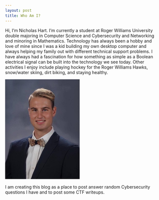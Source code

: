 ```yaml
---
layout: post
title: Who Am I?
---
```


Hi, I’m Nicholas Hart. I’m currently a student at Roger Williams University double majoring in Computer Science and Cybersecurity and Networking and minoring in Mathematics. Technology has always been a hobby and love of mine since I was a kid building my own desktop computer and always helping my family out with different technical support problems. I have always had a fascination for how something as simple as a Boolean electrical signal can be built into the technology we see today. Other activities I enjoy include playing hockey for the Roger Williams Hawks, snow/water skiing, dirt biking, and staying healthy. 

![Beautiful](/images/SeniorPicture1.jpg "This Is Me!")

I am creating this blog as a place to post answer random Cybersecurity questions I have and to post some CTF writeups. 
